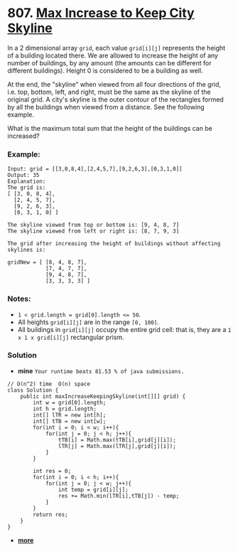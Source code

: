 # 807. [Max Increase to Keep City Skyline](https://leetcode.com/problems/max-increase-to-keep-city-skyline/description/)

In a 2 dimensional array `grid`, each value `grid[i][j]` represents the height of a building located there. We are allowed to increase the height of any number of buildings, by any amount (the amounts can be different for different buildings). Height 0 is considered to be a building as well. 

At the end, the "skyline" when viewed from all four directions of the grid, i.e. top, bottom, left, and right, must be the same as the skyline of the original grid. A city's skyline is the outer contour of the rectangles formed by all the buildings when viewed from a distance. See the following example.

What is the maximum total sum that the height of the buildings can be increased?

### Example:
    Input: grid = [[3,0,8,4],[2,4,5,7],[9,2,6,3],[0,3,1,0]]
    Output: 35
    Explanation: 
    The grid is:
    [ [3, 0, 8, 4], 
      [2, 4, 5, 7],
      [9, 2, 6, 3],
      [0, 3, 1, 0] ]

    The skyline viewed from top or bottom is: [9, 4, 8, 7]
    The skyline viewed from left or right is: [8, 7, 9, 3]

    The grid after increasing the height of buildings without affecting skylines is:

    gridNew = [ [8, 4, 8, 7],
                [7, 4, 7, 7],
                [9, 4, 8, 7],
                [3, 3, 3, 3] ]

### Notes:
* `1 < grid.length = grid[0].length <= 50`.
* All heights `grid[i][j]` are in the range `[0, 100]`.
* All buildings in `grid[i][j]` occupy the entire grid cell: that is, they are a `1 x 1 x grid[i][j]` rectangular prism.


### Solution
* **mine** `Your runtime beats 81.53 % of java submissions.`
```
// O(n^2) time  O(n) space
class Solution {
    public int maxIncreaseKeepingSkyline(int[][] grid) {
        int w = grid[0].length;
        int h = grid.length;
        int[] lTR = new int[h];
        int[] tTB = new int[w];
        for(int i = 0; i < w; i++){
            for(int j = 0; j < h; j++){
                tTB[i] = Math.max(tTB[i],grid[j][i]);
                lTR[j] = Math.max(lTR[j],grid[j][i]); 
            }
        }
    
        int res = 0;
        for(int i = 0; i < h; i++){
            for(int j = 0; j < w; j++){
                int temp = grid[i][j];
                res += Math.min(lTR[i],tTB[j]) - temp; 
            }
        }
        return res;
    }
}
```
* **[more](https://leetcode.com/problems/max-increase-to-keep-city-skyline/solution/)**
